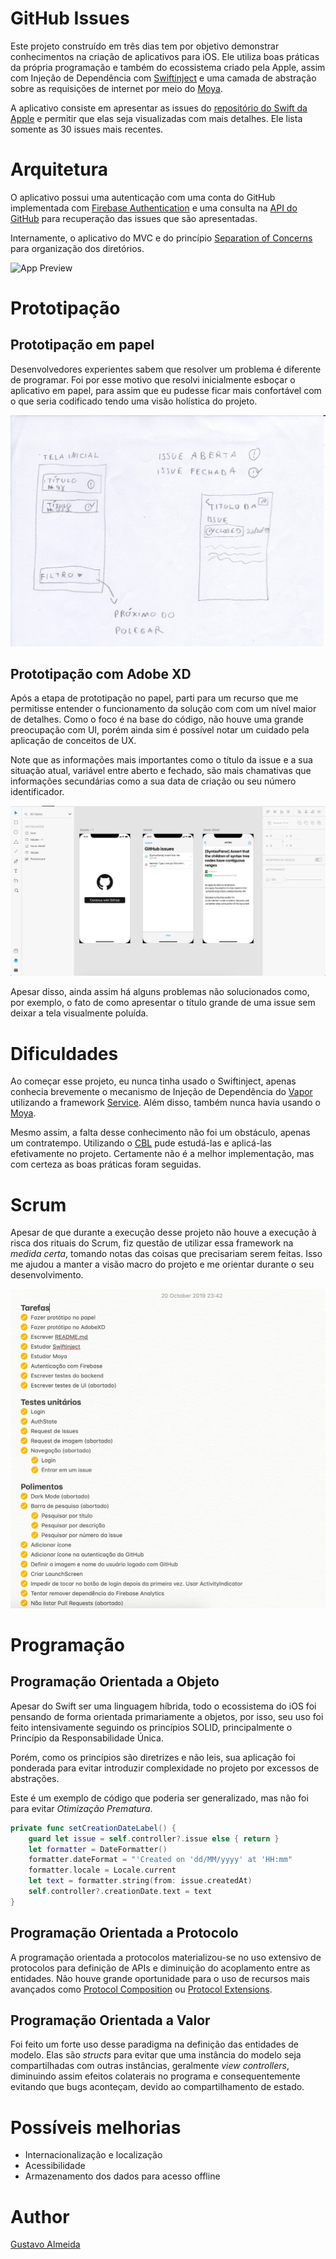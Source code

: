 # GitHub Issues

Este projeto construído em três dias tem por objetivo demonstrar conhecimentos na criação de aplicativos para iOS. Ele utiliza boas práticas da própria programação e também do ecossistema criado pela Apple, assim com Injeção de Dependência com [Swiftinject](https://github.com/Swinject/Swinject) e uma camada de abstração sobre as requisições de internet por meio do [Moya](https://github.com/Moya/Moya).

A aplicativo consiste em apresentar as issues do [repositório do Swift da Apple](https://github.com/apple/swift) e permitir que elas seja visualizadas com mais detalhes. Ele lista somente as 30 issues mais recentes.

# Arquitetura
O aplicativo possui uma autenticação com uma conta do GitHub implementada com [Firebase Authentication](https://firebase.google.com/docs/auth) e uma consulta na [API do GitHub](https://developer.github.com/v3/) para recuperação das issues que são apresentadas.

Internamente, o aplicativo do MVC e do princípio [Separation of Concerns](https://en.wikipedia.org/wiki/Separation_of_concerns) para organização dos diretórios.

![App Preview](https://github.com/almeidaws/githubissues/blob/master/preview.gif?raw=true)

# Prototipação

## Prototipação em papel

Desenvolvedores experientes sabem que resolver um problema é diferente de programar. Foi por esse motivo que resolvi inicialmente esboçar o aplicativo em papel, para assim que eu pudesse ficar mais confortável com o que seria codificado tendo uma visão holística do projeto.

![Prototipação em papel](https://github.com/almeidaws/githubissues/blob/master/prototipo_papel.jpg?raw=true)

## Prototipação com Adobe XD

Após a etapa de prototipação no papel, parti para um recurso que me permitisse entender o funcionamento da solução com com um nível maior de detalhes. Como o foco é na base do código, não houve uma grande preocupação com UI, porém ainda sim é possível notar um cuidado pela aplicação de conceitos de  UX.

Note que as informações mais importantes como o título da issue e a sua situação atual, variável entre aberto e fechado, são mais chamativas que informações secundárias como a sua data de criação ou seu número identificador.

![Prototipação Adobe XD](https://github.com/almeidaws/githubissues/blob/master/prototipo_adobe_xd.png?raw=true)

Apesar disso, ainda assim há alguns problemas não solucionados como, por exemplo, o fato de como apresentar o título grande de uma issue sem deixar a tela visualmente poluída.

# Dificuldades

Ao começar esse projeto, eu nunca tinha usado o Swiftinject, apenas conhecia brevemente o mecanismo de Injeção de Dependência do [Vapor](https://vapor.codes) utilizando a framework [Service](https://docs.vapor.codes/3.0/service/getting-started). Além disso, também nunca havia usando o [Moya](https://github.com/Moya/Moya).

Mesmo assim, a falta desse conhecimento não foi um obstáculo, apenas um contratempo. Utilizando o [CBL]([https://www.challengebasedlearning.org/](https://www.challengebasedlearning.org/)) pude estudá-las e aplicá-las efetivamente no projeto. Certamente não é a melhor implementação, mas com certeza as boas práticas foram seguidas.

# Scrum

Apesar de que durante a execução desse projeto não houve a execução à risca dos rituais do Scrum, fiz questão de utilizar essa framework na *medida certa*, tomando notas das coisas que precisariam serem feitas. Isso me ajudou a manter a visão macro do projeto e me orientar durante o seu desenvolvimento.

![Tarefas](https://github.com/almeidaws/githubissues/blob/master/tarefas.png?raw=true)

# Programação
## Programação Orientada a Objeto
Apesar do Swift ser uma linguagem híbrida, todo o ecossistema do iOS foi pensando de forma orientada primariamente a objetos, por isso, seu uso foi feito intensivamente seguindo os princípios SOLID, principalmente o Princípio da Responsabilidade Única.

Porém, como os princípios são diretrizes e não leis, sua aplicação foi ponderada para evitar introduzir complexidade no projeto por excessos de abstrações.

Este é um exemplo de código que poderia ser generalizado, mas não foi para evitar *Otimização Prematura*.
```swift
private func setCreationDateLabel() {
    guard let issue = self.controller?.issue else { return }
    let formatter = DateFormatter()
    formatter.dateFormat = "'Created on 'dd/MM/yyyy' at 'HH:mm"
    formatter.locale = Locale.current
    let text = formatter.string(from: issue.createdAt)
    self.controller?.creationDate.text = text
}
```



## Programação Orientada a Protocolo
A programação orientada a protocolos materializou-se no uso extensivo de protocolos para definição de APIs e diminuição do acoplamento entre as entidades. Não houve grande oportunidade para o uso de recursos mais avançados como [Protocol Composition]([https://docs.swift.org/swift-book/LanguageGuide/Protocols.html#ID282](https://docs.swift.org/swift-book/LanguageGuide/Protocols.html#ID282)) ou [Protocol Extensions]([https://docs.swift.org/swift-book/LanguageGuide/Protocols.html#ID521](https://docs.swift.org/swift-book/LanguageGuide/Protocols.html#ID521)).

## Programação Orientada a Valor
Foi feito um forte uso desse paradigma na definição das entidades de modelo. Elas são *structs* para evitar que uma instância do modelo seja compartilhadas com outras instâncias, geralmente *view controllers*, diminuindo assim efeitos colaterais no programa e consequentemente evitando que bugs aconteçam, devido ao compartilhamento de estado.


# Possíveis melhorias
- Internacionalização e localização
- Acessibilidade
- Armazenamento dos dados para acesso offline

# Author
[Gustavo Almeida](http://github.com/almeidaws)

